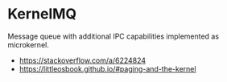 KernelMQ
========

Message queue with additional IPC capabilities implemented as microkernel.

* https://stackoverflow.com/a/6224824
* https://littleosbook.github.io/#paging-and-the-kernel
